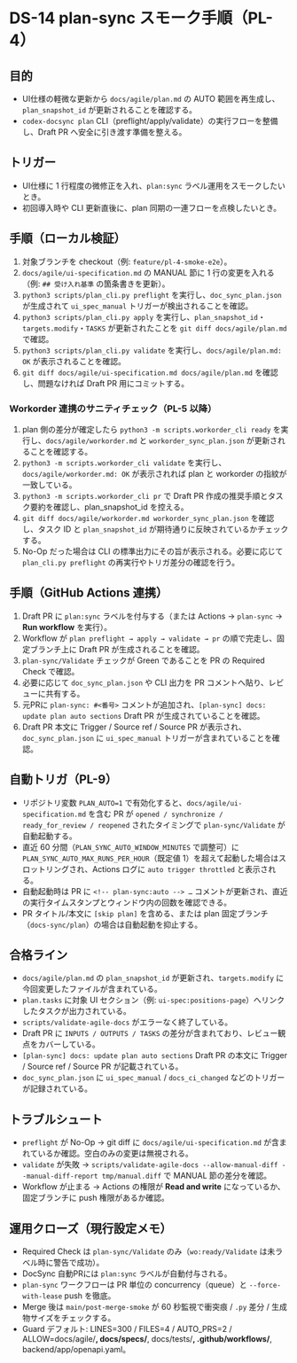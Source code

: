# DS-14 plan-sync スモーク手順（PL-4）

## 目的
- UI仕様の軽微な更新から `docs/agile/plan.md` の AUTO 範囲を再生成し、`plan_snapshot_id` が更新されることを確認する。
- `codex-docsync plan` CLI（preflight/apply/validate）の実行フローを整備し、Draft PR へ安全に引き渡す準備を整える。

## トリガー
- UI仕様に 1 行程度の微修正を入れ、`plan:sync` ラベル運用をスモークしたいとき。
- 初回導入時や CLI 更新直後に、plan 同期の一連フローを点検したいとき。

## 手順（ローカル検証）
1. 対象ブランチを checkout（例: `feature/pl-4-smoke-e2e`）。
2. `docs/agile/ui-specification.md` の MANUAL 節に 1 行の変更を入れる（例: `## 受け入れ基準` の箇条書きを更新）。
3. `python3 scripts/plan_cli.py preflight` を実行し、`doc_sync_plan.json` が生成されて `ui_spec_manual` トリガーが検出されることを確認。
4. `python3 scripts/plan_cli.py apply` を実行し、`plan_snapshot_id`・`targets.modify`・`TASKS` が更新されたことを `git diff docs/agile/plan.md` で確認。
5. `python3 scripts/plan_cli.py validate` を実行し、`docs/agile/plan.md: OK` が表示されることを確認。
6. `git diff docs/agile/ui-specification.md docs/agile/plan.md` を確認し、問題なければ Draft PR 用にコミットする。

### Workorder 連携のサニティチェック（PL-5 以降）
1. plan 側の差分が確定したら `python3 -m scripts.workorder_cli ready` を実行し、`docs/agile/workorder.md` と `workorder_sync_plan.json` が更新されることを確認する。
2. `python3 -m scripts.workorder_cli validate` を実行し、`docs/agile/workorder.md: OK` が表示されれば plan と workorder の指紋が一致している。
3. `python3 -m scripts.workorder_cli pr` で Draft PR 作成の推奨手順とタスク要約を確認し、plan_snapshot_id を控える。
4. `git diff docs/agile/workorder.md workorder_sync_plan.json` を確認し、タスク ID と `plan_snapshot_id` が期待通りに反映されているかチェックする。
5. No-Op だった場合は CLI の標準出力にその旨が表示される。必要に応じて `plan_cli.py preflight` の再実行やトリガ差分の確認を行う。

## 手順（GitHub Actions 連携）
1. Draft PR に `plan:sync` ラベルを付与する（または Actions → `plan-sync` → **Run workflow** を実行）。
2. Workflow が `plan preflight → apply → validate → pr` の順で完走し、固定ブランチ上に Draft PR が生成されることを確認。
3. `plan-sync/Validate` チェックが Green であることを PR の Required Check で確認。
4. 必要に応じて `doc_sync_plan.json` や CLI 出力を PR コメントへ貼り、レビューに共有する。
5. 元PRに `plan-sync: #<番号>` コメントが追加され、`[plan-sync] docs: update plan auto sections` Draft PR が生成されていることを確認。
6. Draft PR 本文に Trigger / Source ref / Source PR が表示され、`doc_sync_plan.json` に `ui_spec_manual` トリガーが含まれていることを確認。

## 自動トリガ（PL-9）
- リポジトリ変数 `PLAN_AUTO=1` で有効化すると、`docs/agile/ui-specification.md` を含む PR が `opened / synchronize / ready_for_review / reopened` されたタイミングで `plan-sync/Validate` が自動起動する。
- 直近 60 分間（`PLAN_SYNC_AUTO_WINDOW_MINUTES` で調整可）に `PLAN_SYNC_AUTO_MAX_RUNS_PER_HOUR`（既定値 1）を超えて起動した場合はスロットリングされ、Actions ログに `auto trigger throttled` と表示される。
- 自動起動時は PR に `<!-- plan-sync:auto --> …` コメントが更新され、直近の実行タイムスタンプとウィンドウ内の回数を確認できる。
- PR タイトル/本文に `[skip plan]` を含める、または plan 固定ブランチ（`docs-sync/plan`）の場合は自動起動を抑止する。

## 合格ライン
- `docs/agile/plan.md` の `plan_snapshot_id` が更新され、`targets.modify` に今回変更したファイルが含まれている。
- `plan.tasks` に対象 UI セクション（例: `ui-spec:positions-page`）へリンクしたタスクが出力されている。
- `scripts/validate-agile-docs` がエラーなく終了している。
- Draft PR に `INPUTS / OUTPUTS / TASKS` の差分が含まれており、レビュー観点をカバーしている。
- `[plan-sync] docs: update plan auto sections` Draft PR の本文に Trigger / Source ref / Source PR が記載されている。
- `doc_sync_plan.json` に `ui_spec_manual` / `docs_ci_changed` などのトリガーが記録されている。

## トラブルシュート
- `preflight` が No-Op → git diff に `docs/agile/ui-specification.md` が含まれているか確認。空白のみの変更は無視される。
- `validate` が失敗 → `scripts/validate-agile-docs --allow-manual-diff --manual-diff-report tmp/manual.diff` で MANUAL 節の差分を確認。
- Workflow が止まる → Actions の権限が **Read and write** になっているか、固定ブランチに push 権限があるか確認。

## 運用クローズ（現行設定メモ）
- Required Check は `plan-sync/Validate` のみ（`wo:ready/Validate` は未ラベル時に警告で成功）。
- DocSync 自動PRには `plan:sync` ラベルが自動付与される。
- `plan-sync` ワークフローは PR 単位の concurrency（queue）と `--force-with-lease` push を徹底。
- Merge 後は `main/post-merge-smoke` が 60 秒監視で衝突痕 / `.py` 差分 / 生成物サイズをチェックする。
- Guard デフォルト: LINES=300 / FILES=4 / AUTO_PRS=2 / ALLOW=docs/agile/**, docs/specs/**, docs/tests/**, .github/workflows/**, backend/app/openapi.yaml。
